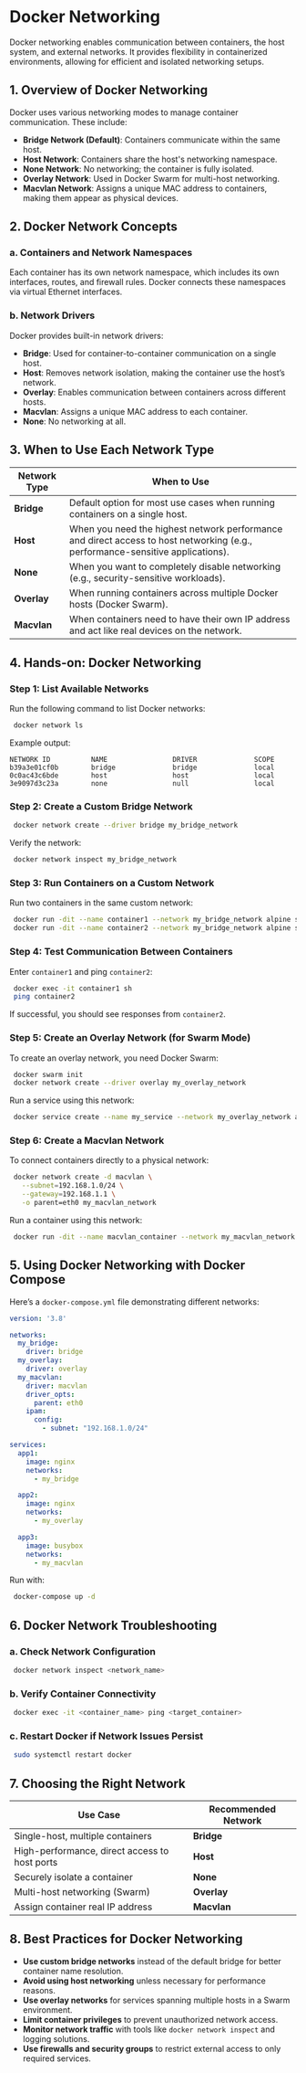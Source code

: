 # Docker Networking

Docker networking enables communication between containers, the host system, and external networks. It provides flexibility in containerized environments, allowing for efficient and isolated networking setups.

## 1. Overview of Docker Networking

Docker uses various networking modes to manage container communication. These include:

- **Bridge Network (Default)**: Containers communicate within the same host.
- **Host Network**: Containers share the host's networking namespace.
- **None Network**: No networking; the container is fully isolated.
- **Overlay Network**: Used in Docker Swarm for multi-host networking.
- **Macvlan Network**: Assigns a unique MAC address to containers, making them appear as physical devices.

## 2. Docker Network Concepts

### a. Containers and Network Namespaces
Each container has its own network namespace, which includes its own interfaces, routes, and firewall rules. Docker connects these namespaces via virtual Ethernet interfaces.

### b. Network Drivers
Docker provides built-in network drivers:
- **Bridge**: Used for container-to-container communication on a single host.
- **Host**: Removes network isolation, making the container use the host’s network.
- **Overlay**: Enables communication between containers across different hosts.
- **Macvlan**: Assigns a unique MAC address to each container.
- **None**: No networking at all.

## 3. When to Use Each Network Type

| Network Type  | When to Use |
|--------------|-------------|
| **Bridge**   | Default option for most use cases when running containers on a single host. |
| **Host**     | When you need the highest network performance and direct access to host networking (e.g., performance-sensitive applications). |
| **None**     | When you want to completely disable networking (e.g., security-sensitive workloads). |
| **Overlay**  | When running containers across multiple Docker hosts (Docker Swarm). |
| **Macvlan**  | When containers need to have their own IP address and act like real devices on the network. |

## 4. Hands-on: Docker Networking

### Step 1: List Available Networks
Run the following command to list Docker networks:
```sh
 docker network ls
```

Example output:
```
NETWORK ID          NAME                DRIVER              SCOPE
b39a3e01cf0b        bridge              bridge              local
0c0ac43c6bde        host                host                local
3e9097d3c23a        none                null                local
```

### Step 2: Create a Custom Bridge Network
```sh
 docker network create --driver bridge my_bridge_network
```

Verify the network:
```sh
 docker network inspect my_bridge_network
```

### Step 3: Run Containers on a Custom Network
Run two containers in the same custom network:
```sh
 docker run -dit --name container1 --network my_bridge_network alpine sh
 docker run -dit --name container2 --network my_bridge_network alpine sh
```

### Step 4: Test Communication Between Containers
Enter `container1` and ping `container2`:
```sh
 docker exec -it container1 sh
 ping container2
```

If successful, you should see responses from `container2`.

### Step 5: Create an Overlay Network (for Swarm Mode)
To create an overlay network, you need Docker Swarm:
```sh
 docker swarm init
 docker network create --driver overlay my_overlay_network
```

Run a service using this network:
```sh
 docker service create --name my_service --network my_overlay_network alpine ping google.com
```

### Step 6: Create a Macvlan Network
To connect containers directly to a physical network:
```sh
 docker network create -d macvlan \
   --subnet=192.168.1.0/24 \
   --gateway=192.168.1.1 \
   -o parent=eth0 my_macvlan_network
```

Run a container using this network:
```sh
 docker run -dit --name macvlan_container --network my_macvlan_network alpine sh
```

## 5. Using Docker Networking with Docker Compose

Here’s a `docker-compose.yml` file demonstrating different networks:

```yaml
version: '3.8'

networks:
  my_bridge:
    driver: bridge
  my_overlay:
    driver: overlay
  my_macvlan:
    driver: macvlan
    driver_opts:
      parent: eth0
    ipam:
      config:
        - subnet: "192.168.1.0/24"

services:
  app1:
    image: nginx
    networks:
      - my_bridge

  app2:
    image: nginx
    networks:
      - my_overlay

  app3:
    image: busybox
    networks:
      - my_macvlan
```

Run with:
```sh
 docker-compose up -d
```

## 6. Docker Network Troubleshooting

### a. Check Network Configuration
```sh
 docker network inspect <network_name>
```

### b. Verify Container Connectivity
```sh
 docker exec -it <container_name> ping <target_container>
```

### c. Restart Docker if Network Issues Persist
```sh
 sudo systemctl restart docker
```

## 7. Choosing the Right Network

| Use Case  | Recommended Network |
|-----------|----------------------|
| Single-host, multiple containers | **Bridge** |
| High-performance, direct access to host ports | **Host** |
| Securely isolate a container | **None** |
| Multi-host networking (Swarm) | **Overlay** |
| Assign container real IP address | **Macvlan** |

## 8. Best Practices for Docker Networking

- **Use custom bridge networks** instead of the default bridge for better container name resolution.
- **Avoid using host networking** unless necessary for performance reasons.
- **Use overlay networks** for services spanning multiple hosts in a Swarm environment.
- **Limit container privileges** to prevent unauthorized network access.
- **Monitor network traffic** with tools like `docker network inspect` and logging solutions.
- **Use firewalls and security groups** to restrict external access to only required services.
